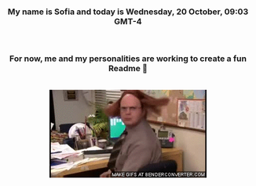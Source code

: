 


<div align="center">
<h3 >My name is Sofia and today is Wednesday, 20 October, 09:03 GMT-4</h3><br>
<h3 >For now, me and my personalities are working to create a fun Readme 👋
</h3><br>
<img src='img/dwight.gif' alt='working...'/>
</div>
